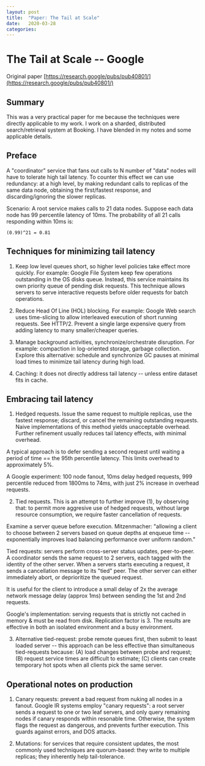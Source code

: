 ```yaml
---
layout: post
title:  "Paper: The Tail at Scale"
date:   2020-03-28
categories:
---
```


**The Tail at Scale -- Google**
============================================

Original paper [https://research.google/pubs/pub40801/](https://research.google/pubs/pub40801/)

## Summary

This was a very practical paper for me because the techniques were directly applicable to my work. I work on a sharded, distributed search/retrieval system at Booking. I have blended in my notes and some applicable details.

## Preface

A "coordinator" service that fans out calls to N number of "data" nodes will have to tolerate high tail latency. To counter this effect we can use redundancy: at a high level, by making redundant calls to replicas of the same data node, obtaining the first/fastest response, and discarding/ignoring the slower replicas.

Scenario:
A root service makes calls to 21 data nodes. Suppose each data node has 99 percentile latency of 10ms.
The probability of all 21 calls responding within 10ms is:

    (0.99)^21 = 0.81


## Techniques for minimizing tail latency

1. Keep low level queues short, so higher level policies take effect more quickly. For example: Google File System keep few operations outstanding in the OS disks queue. Instead, this service maintains its own priority queue of pending disk requests. This technique allows servers to serve interactive requests before older requests for batch operations.

2. Reduce Head Of Line (HOL) blocking. For example: Google Web search uses time-slicing to allow interleaved execution of short running requests. See HTTP/2. Prevent a single large expensive query from adding latency to many smaller/cheaper queries.

3. Manage background activities, synchronize/orchestrate disruption. For example: compaction in log-oriented storage, garbage collection. Explore this alternative: schedule and synchronize GC pauses at minimal load times to minimize tail latency during high load.

4. Caching: it does not directly address tail latency -- unless entire dataset fits in cache.


## Embracing tail latency

1. Hedged requests. Issue the same request to multiple replicas, use the fastest response; discard, or cancel the remaining outstanding requests. Naive implementations of this method yields unacceptable overhead. Further refinement usually reduces tail latency effects, with minimal overhead.

A typical approach is to defer sending a second request until waiting a period of time == the 95th percentile latency. This limits overhead to approximately 5%.

A Google experiment: 100 node fanout, 10ms delay hedged requests, 999 percentile reduced from 1800ms to 74ms, with just 2% increase in overhead requests.


2. Tied requests. This is an attempt to further improve (1), by observing that: to permit more aggresive use of hedged requests, without large resource consumption, we require faster cancellation of requests.

Examine a server queue before execution. Mitzenmacher: "allowing a client to choose between 2 servers based on queue depths at enqueue time -- exponentially improves load balancing performance over uniform random."

Tied requests: servers perform cross-server status updates, peer-to-peer. A coordinator sends the same request to 2 servers, each tagged with the identity of the other server. When a servers starts executing a request, it sends a cancellation message to its "tied" peer. The other server can either immediately abort, or deprioritize the queued request.

It is useful for the client to introduce a small delay of 2x the average network message delay (approx 1ms) between sending the 1st and 2nd requests.

Google's implementation: serving requests that is strictly not cached in memory & must be read from disk. Replication factor is 3. The results are effective in both an isolated environment and a busy environment.


3. Alternative tied-request: probe remote queues first, then submit to least loaded server -- this approach can be less effective than simultaneous tied-requests because: (A) load changes between probe and request; (B) request service times are difficult to estimate; (C) clients can create temporary hot spots when all clients pick the same server.


## Operational notes on production

1. Canary requests: prevent a bad request from nuking all nodes in a fanout. Google IR systems employ "canary requests": a root server sends a request to one or two leaf servers, and only query remaining nodes if canary responds within resonable time. Otherwise, the system flags the request as dangerous, and prevents further execution. This guards against errors, and DOS attacks.

2. Mutations: for services that require consistent updates, the most commonly used techniques are quorum-based: they write to multiple replicas; they inherently help tail-tolerance.